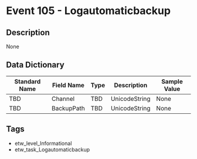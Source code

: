 # Event 105 - Logautomaticbackup

## Description
None

## Data Dictionary
|Standard Name|Field Name|Type|Description|Sample Value|
|---|---|---|---|---|
|TBD|Channel|TBD|UnicodeString|None|None|
|TBD|BackupPath|TBD|UnicodeString|None|None|

## Tags
* etw_level_Informational
* etw_task_Logautomaticbackup